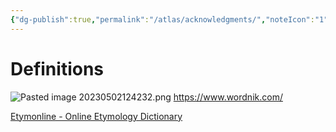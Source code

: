 ```yaml
---
{"dg-publish":true,"permalink":"/atlas/acknowledgments/","noteIcon":"1","created":"2023-05-02T12:41:07.124+02:00","updated":"2023-05-03T14:07:24.554+02:00"}
---
```


# Definitions

![Pasted image 20230502124232.png](/img/user/EXTRAS/Images/Pasted%20image%2020230502124232.png)
https://www.wordnik.com/

[Etymonline - Online Etymology Dictionary](https://www.etymonline.com/)